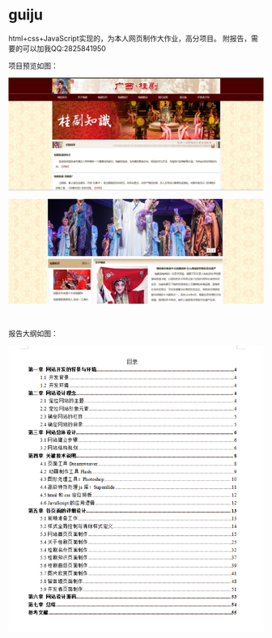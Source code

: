 # guiju
html+css+JavaScript实现的，为本人网页制作大作业，高分项目。
附报告，需要的可以加我QQ:2825841950
<br/>

项目预览如图：

![image-20220510091930292](https://raw.githubusercontent.com/unique-pure/PicLibrary/main/img/image-20220510091930292.png)

![image-20220510092032248](https://raw.githubusercontent.com/unique-pure/PicLibrary/main/img/image-20220510092032248.png)

<br/>

报告大纲如图：

![image](https://raw.githubusercontent.com/unique-pure/PicLibrary/main/img/image-20220412215028048.png)
